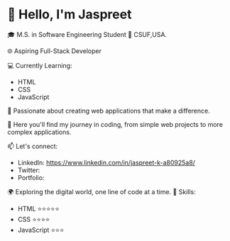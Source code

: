 # 👋 Hello, I'm Jaspreet

🎓 M.S. in Software Engineering Student
🏫 CSUF,USA.

🌐 Aspiring Full-Stack Developer

💻 Currently Learning:
   - HTML
   - CSS
   - JavaScript

🚀 Passionate about creating web applications that make a difference.

🌟 Here you'll find my journey in coding, from simple web projects to more complex applications.

📫 Let's connect:
   - LinkedIn: https://www.linkedin.com/in/jaspreet-k-a80925a8/
   - Twitter: 
   - Portfolio: 

🌍 Exploring the digital world, one line of code at a time.
🚀 Skills:
   - HTML ⭐⭐⭐⭐⭐
   - CSS ⭐⭐⭐⭐
   - JavaScript ⭐⭐⭐

